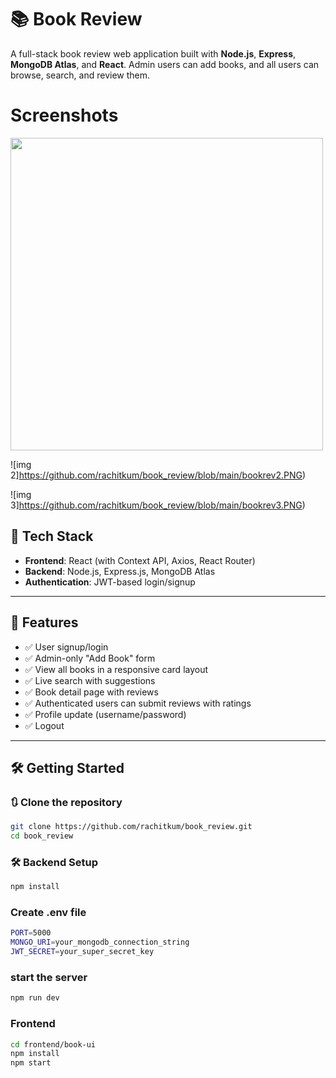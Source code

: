 # 📚 Book Review

A full-stack book review web application built with **Node.js**, **Express**, **MongoDB Atlas**, and **React**. Admin users can add books, and all users can browse, search, and review them.

# Screenshots
<img src="[screenshots/home.png](https://github.com/rachitkum/book_review/blob/main/bookrev1.PNG)" width="500" />

![img 2]https://github.com/rachitkum/book_review/blob/main/bookrev2.PNG)

![img 3]https://github.com/rachitkum/book_review/blob/main/bookrev3.PNG)

## 🔧 Tech Stack

- **Frontend**: React (with Context API, Axios, React Router)
- **Backend**: Node.js, Express.js, MongoDB Atlas
- **Authentication**: JWT-based login/signup

---

## 🚀 Features

- ✅ User signup/login
- ✅ Admin-only "Add Book" form 
- ✅ View all books in a responsive card layout
- ✅ Live search with suggestions
- ✅ Book detail page with reviews
- ✅ Authenticated users can submit reviews with ratings
- ✅ Profile update (username/password)
- ✅ Logout 

---

## 🛠️ Getting Started

### 🔃 Clone the repository

```bash
git clone https://github.com/rachitkum/book_review.git
cd book_review
```

### 🛠️ Backend Setup
  ```bash
  npm install
  ```

### Create .env file

  ```bash
  PORT=5000
  MONGO_URI=your_mongodb_connection_string
  JWT_SECRET=your_super_secret_key
  ```

### start the server
  ```bash
  npm run dev
  ```

### Frontend

  ```bash
  cd frontend/book-ui
  npm install
  npm start
  ```

